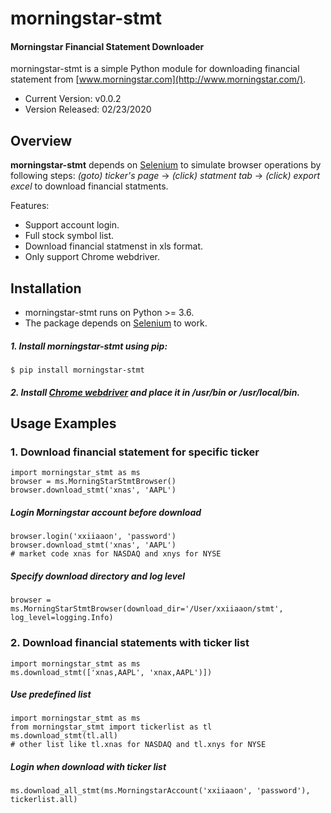 morningstar-stmt
===============

#### Morningstar Financial Statement Downloader

morningstar-stmt is a simple Python module for downloading financial statement from [www.morningstar.com](http://www.morningstar.com/).

- Current Version: v0.0.2
- Version Released: 02/23/2020

Overview
--------
**morningstar-stmt** depends on [Selenium](https://selenium-python.readthedocs.io/installation.html) to simulate browser operations by following steps: _(goto) ticker's page_ -> _(click) statment tab_ -> _(click) export excel_ to download financial statments.

Features:

 - Support account login.
 - Full stock symbol list.
 - Download financial statmenst in xls format.
 - Only support Chrome webdriver.

Installation
-------------
- morningstar-stmt runs on Python >= 3.6.
- The package depends on [Selenium](https://selenium-python.readthedocs.io/installation.html) to work.

##### 1. Install morningstar-stmt using pip:

    $ pip install morningstar-stmt



##### 2. Install [Chrome webdriver](https://sites.google.com/a/chromium.org/chromedriver/downloads) and place it in **/usr/bin** or **/usr/local/bin**.


Usage Examples
--------------
### 1. Download financial statement for specific ticker

    import morningstar_stmt as ms
    browser = ms.MorningStarStmtBrowser()
    browser.download_stmt('xnas', 'AAPL')
    
##### Login Morningstar account before download

    browser.login('xxiiaaon', 'password')
    browser.download_stmt('xnas', 'AAPL')
    # market code xnas for NASDAQ and xnys for NYSE

##### Specify download directory and log level

    browser = ms.MorningStarStmtBrowser(download_dir='/User/xxiiaaon/stmt', log_level=logging.Info)
    
    
### 2. Download financial statements with ticker list

    import morningstar_stmt as ms
    ms.download_stmt(['xnas,AAPL', 'xnax,AAPL')])
    
##### Use predefined list

    import morningstar_stmt as ms
    from morningstar_stmt import tickerlist as tl
    ms.download_stmt(tl.all)
    # other list like tl.xnas for NASDAQ and tl.xnys for NYSE
    
##### Login when download with ticker list

    ms.download_all_stmt(ms.MorningstarAccount('xxiiaaon', 'password'), tickerlist.all)
